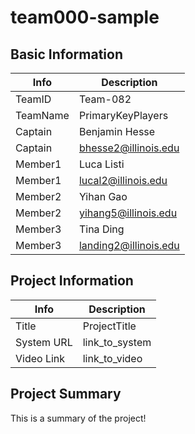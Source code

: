 # team000-sample

## Basic Information

|   Info      |        Description     |
| ----------- | ---------------------- |
| TeamID      |        Team-082        |
| TeamName    |    PrimaryKeyPlayers   |
| Captain     |      Benjamin Hesse    |
| Captain     |  bhesse2@illinois.edu  |
| Member1     |      Luca Listi        |
| Member1     |  lucal2@illinois.edu   |
| Member2     |      Yihan Gao         |
| Member2     |  yihang5@illinois.edu  | 
| Member3     |      Tina Ding         |
| Member3     |  landing2@illinois.edu |

## Project Information

|   Info      |        Description     |
| ----------- | ---------------------- |
|  Title      |       ProjectTitle     |
| System URL  |      link_to_system    |
| Video Link  |      link_to_video     |

## Project Summary

This is a summary of the project!

